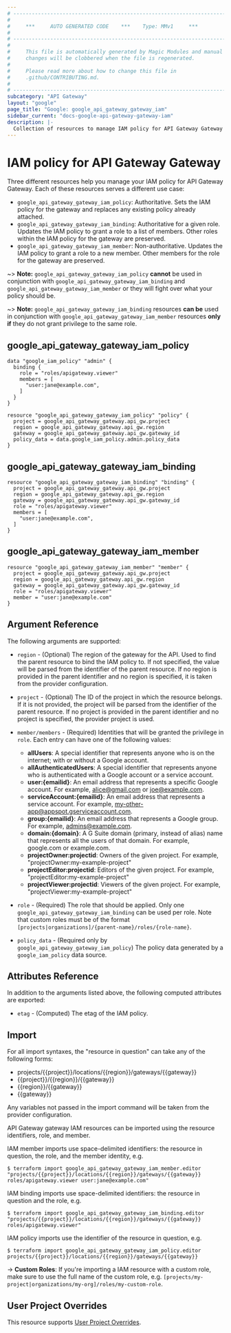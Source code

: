 ```yaml
---
# ----------------------------------------------------------------------------
#
#     ***     AUTO GENERATED CODE    ***    Type: MMv1     ***
#
# ----------------------------------------------------------------------------
#
#     This file is automatically generated by Magic Modules and manual
#     changes will be clobbered when the file is regenerated.
#
#     Please read more about how to change this file in
#     .github/CONTRIBUTING.md.
#
# ----------------------------------------------------------------------------
subcategory: "API Gateway"
layout: "google"
page_title: "Google: google_api_gateway_gateway_iam"
sidebar_current: "docs-google-api-gateway-gateway-iam"
description: |-
  Collection of resources to manage IAM policy for API Gateway Gateway
---
```


# IAM policy for API Gateway Gateway
Three different resources help you manage your IAM policy for API Gateway Gateway. Each of these resources serves a different use case:

* `google_api_gateway_gateway_iam_policy`: Authoritative. Sets the IAM policy for the gateway and replaces any existing policy already attached.
* `google_api_gateway_gateway_iam_binding`: Authoritative for a given role. Updates the IAM policy to grant a role to a list of members. Other roles within the IAM policy for the gateway are preserved.
* `google_api_gateway_gateway_iam_member`: Non-authoritative. Updates the IAM policy to grant a role to a new member. Other members for the role for the gateway are preserved.

~> **Note:** `google_api_gateway_gateway_iam_policy` **cannot** be used in conjunction with `google_api_gateway_gateway_iam_binding` and `google_api_gateway_gateway_iam_member` or they will fight over what your policy should be.

~> **Note:** `google_api_gateway_gateway_iam_binding` resources **can be** used in conjunction with `google_api_gateway_gateway_iam_member` resources **only if** they do not grant privilege to the same role.


## google\_api\_gateway\_gateway\_iam\_policy

```hcl
data "google_iam_policy" "admin" {
  binding {
    role = "roles/apigateway.viewer"
    members = [
      "user:jane@example.com",
    ]
  }
}

resource "google_api_gateway_gateway_iam_policy" "policy" {
  project = google_api_gateway_gateway.api_gw.project
  region = google_api_gateway_gateway.api_gw.region
  gateway = google_api_gateway_gateway.api_gw.gateway_id
  policy_data = data.google_iam_policy.admin.policy_data
}
```

## google\_api\_gateway\_gateway\_iam\_binding

```hcl
resource "google_api_gateway_gateway_iam_binding" "binding" {
  project = google_api_gateway_gateway.api_gw.project
  region = google_api_gateway_gateway.api_gw.region
  gateway = google_api_gateway_gateway.api_gw.gateway_id
  role = "roles/apigateway.viewer"
  members = [
    "user:jane@example.com",
  ]
}
```

## google\_api\_gateway\_gateway\_iam\_member

```hcl
resource "google_api_gateway_gateway_iam_member" "member" {
  project = google_api_gateway_gateway.api_gw.project
  region = google_api_gateway_gateway.api_gw.region
  gateway = google_api_gateway_gateway.api_gw.gateway_id
  role = "roles/apigateway.viewer"
  member = "user:jane@example.com"
}
```

## Argument Reference

The following arguments are supported:

* `region` - (Optional) The region of the gateway for the API.
 Used to find the parent resource to bind the IAM policy to. If not specified,
  the value will be parsed from the identifier of the parent resource. If no region is provided in the parent identifier and no
  region is specified, it is taken from the provider configuration.

* `project` - (Optional) The ID of the project in which the resource belongs.
    If it is not provided, the project will be parsed from the identifier of the parent resource. If no project is provided in the parent identifier and no project is specified, the provider project is used.

* `member/members` - (Required) Identities that will be granted the privilege in `role`.
  Each entry can have one of the following values:
  * **allUsers**: A special identifier that represents anyone who is on the internet; with or without a Google account.
  * **allAuthenticatedUsers**: A special identifier that represents anyone who is authenticated with a Google account or a service account.
  * **user:{emailid}**: An email address that represents a specific Google account. For example, alice@gmail.com or joe@example.com.
  * **serviceAccount:{emailid}**: An email address that represents a service account. For example, my-other-app@appspot.gserviceaccount.com.
  * **group:{emailid}**: An email address that represents a Google group. For example, admins@example.com.
  * **domain:{domain}**: A G Suite domain (primary, instead of alias) name that represents all the users of that domain. For example, google.com or example.com.
  * **projectOwner:projectid**: Owners of the given project. For example, "projectOwner:my-example-project"
  * **projectEditor:projectid**: Editors of the given project. For example, "projectEditor:my-example-project"
  * **projectViewer:projectid**: Viewers of the given project. For example, "projectViewer:my-example-project"

* `role` - (Required) The role that should be applied. Only one
    `google_api_gateway_gateway_iam_binding` can be used per role. Note that custom roles must be of the format
    `[projects|organizations]/{parent-name}/roles/{role-name}`.

* `policy_data` - (Required only by `google_api_gateway_gateway_iam_policy`) The policy data generated by
  a `google_iam_policy` data source.

## Attributes Reference

In addition to the arguments listed above, the following computed attributes are
exported:

* `etag` - (Computed) The etag of the IAM policy.

## Import

For all import syntaxes, the "resource in question" can take any of the following forms:

* projects/{{project}}/locations/{{region}}/gateways/{{gateway}}
* {{project}}/{{region}}/{{gateway}}
* {{region}}/{{gateway}}
* {{gateway}}

Any variables not passed in the import command will be taken from the provider configuration.

API Gateway gateway IAM resources can be imported using the resource identifiers, role, and member.

IAM member imports use space-delimited identifiers: the resource in question, the role, and the member identity, e.g.
```
$ terraform import google_api_gateway_gateway_iam_member.editor "projects/{{project}}/locations/{{region}}/gateways/{{gateway}} roles/apigateway.viewer user:jane@example.com"
```

IAM binding imports use space-delimited identifiers: the resource in question and the role, e.g.
```
$ terraform import google_api_gateway_gateway_iam_binding.editor "projects/{{project}}/locations/{{region}}/gateways/{{gateway}} roles/apigateway.viewer"
```

IAM policy imports use the identifier of the resource in question, e.g.
```
$ terraform import google_api_gateway_gateway_iam_policy.editor projects/{{project}}/locations/{{region}}/gateways/{{gateway}}
```

-> **Custom Roles**: If you're importing a IAM resource with a custom role, make sure to use the
 full name of the custom role, e.g. `[projects/my-project|organizations/my-org]/roles/my-custom-role`.

## User Project Overrides

This resource supports [User Project Overrides](https://www.terraform.io/docs/providers/google/guides/provider_reference.html#user_project_override).
